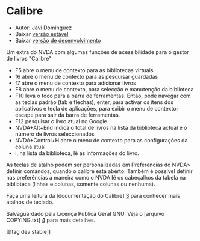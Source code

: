 # Calibre #
  
* Autor: Javi Dominguez
* Baixar [versão estável][1]
* Baixar [versão de desenvolvimento][2]
  
Um extra do NVDA com algumas funções de acessibilidade para o gestor de livros "Calibre"

* F5 abre o menu de contexto para as bibliotecas virtuais
* f6 abre o menu de contexto para as pesquisar guardadas
* f7 abre o menu de contexto para adicionar livros
* F8 abre o menu de contexto, para selecção e manutenção da biblioteca
* F10 leva o foco para a barra de ferramentas. Então, pode navegar com as teclas padrão (tab e flechas); enter, para activar os itens dos aplicativos e tecla de aplicações, para exibir o menu de contexto; escape para sair da barra de ferramentas.
* F12 pesquisar o livro atual no Google
* NVDA+Alt+End indica o total de livros na lista da biblioteca actual e o número de livros seleccionados
* NVDA+Control+H abre o menu de contexto para as configurações da coluna atual
* i, na lista da biblioteca, lê as informações do livro.
 
As teclas de atalho podem ser personalizadas em Preferências do NVDA> definir comandos, quando o calibre está aberto. Também é possível definir nas preferências a maneira como o NVDA lê os cabeçalhos da tabela na biblioteca (linhas e colunas, somente colunas ou nenhuma).
 
Faça uma leitura da [documentação do Calibre] [3] para conhecer mais atalhos de teclado.
 
  
Salvaguardado pela Licença Pública Geral GNU. Veja o [arquivo COPYING.txt] [4] para mais detalhes.
    
[[!tag dev stable]]

[1]: https://addons.nvda-project.org/files/get.php?file=cae

[2]: https://addons.nvda-project.org/files/get.php?file=cae-dev

[3]: https://manual.calibre-ebook.com/gui.html

[4]: https://github.com/javidominguez/Calibre/blob/master/COPYING.txt

